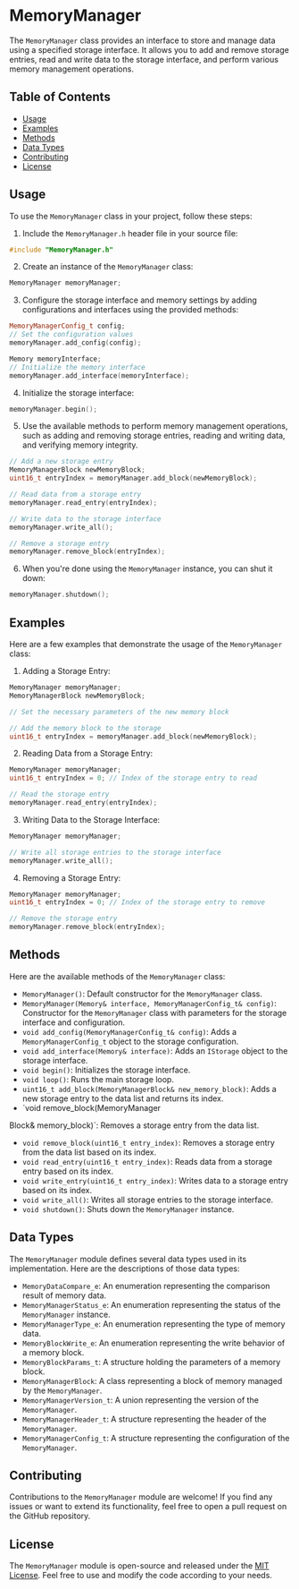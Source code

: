 # MemoryManager

The `MemoryManager` class provides an interface to store and manage data using a specified storage interface. It allows you to add and remove storage entries, read and write data to the storage interface, and perform various memory management operations.

## Table of Contents

- [Usage](#usage)
- [Examples](#examples)
- [Methods](#methods)
- [Data Types](#data-types)
- [Contributing](#contributing)
- [License](#license)

## Usage

To use the `MemoryManager` class in your project, follow these steps:

1. Include the `MemoryManager.h` header file in your source file:

```cpp
#include "MemoryManager.h"
```

2. Create an instance of the `MemoryManager` class:

```cpp
MemoryManager memoryManager;
```

3. Configure the storage interface and memory settings by adding configurations and interfaces using the provided methods:

```cpp
MemoryManagerConfig_t config;
// Set the configuration values
memoryManager.add_config(config);

Memory memoryInterface;
// Initialize the memory interface
memoryManager.add_interface(memoryInterface);
```

4. Initialize the storage interface:

```cpp
memoryManager.begin();
```

5. Use the available methods to perform memory management operations, such as adding and removing storage entries, reading and writing data, and verifying memory integrity.

```cpp
// Add a new storage entry
MemoryManagerBlock newMemoryBlock;
uint16_t entryIndex = memoryManager.add_block(newMemoryBlock);

// Read data from a storage entry
memoryManager.read_entry(entryIndex);

// Write data to the storage interface
memoryManager.write_all();

// Remove a storage entry
memoryManager.remove_block(entryIndex);
```

6. When you're done using the `MemoryManager` instance, you can shut it down:

```cpp
memoryManager.shutdown();
```

## Examples

Here are a few examples that demonstrate the usage of the `MemoryManager` class:

1. Adding a Storage Entry:

```cpp
MemoryManager memoryManager;
MemoryManagerBlock newMemoryBlock;

// Set the necessary parameters of the new memory block

// Add the memory block to the storage
uint16_t entryIndex = memoryManager.add_block(newMemoryBlock);
```

2. Reading Data from a Storage Entry:

```cpp
MemoryManager memoryManager;
uint16_t entryIndex = 0; // Index of the storage entry to read

// Read the storage entry
memoryManager.read_entry(entryIndex);
```

3. Writing Data to the Storage Interface:

```cpp
MemoryManager memoryManager;

// Write all storage entries to the storage interface
memoryManager.write_all();
```

4. Removing a Storage Entry:

```cpp
MemoryManager memoryManager;
uint16_t entryIndex = 0; // Index of the storage entry to remove

// Remove the storage entry
memoryManager.remove_block(entryIndex);
```

## Methods

Here are the available methods of the `MemoryManager` class:

- `MemoryManager()`: Default constructor for the `MemoryManager` class.
- `MemoryManager(Memory& interface, MemoryManagerConfig_t& config)`: Constructor for the `MemoryManager` class with parameters for the storage interface and configuration.
- `void add_config(MemoryManagerConfig_t& config)`: Adds a `MemoryManagerConfig_t` object to the storage configuration.
- `void add_interface(Memory& interface)`: Adds an `IStorage` object to the storage interface.
- `void begin()`: Initializes the storage interface.
- `void loop()`: Runs the main storage loop.
- `uint16_t add_block(MemoryManagerBlock& new_memory_block)`: Adds a new storage entry to the data list and returns its index.
- `void remove_block(MemoryManager

Block& memory_block)`: Removes a storage entry from the data list.
- `void remove_block(uint16_t entry_index)`: Removes a storage entry from the data list based on its index.
- `void read_entry(uint16_t entry_index)`: Reads data from a storage entry based on its index.
- `void write_entry(uint16_t entry_index)`: Writes data to a storage entry based on its index.
- `void write_all()`: Writes all storage entries to the storage interface.
- `void shutdown()`: Shuts down the `MemoryManager` instance.

## Data Types

The `MemoryManager` module defines several data types used in its implementation. Here are the descriptions of those data types:

- `MemoryDataCompare_e`: An enumeration representing the comparison result of memory data.
- `MemoryManagerStatus_e`: An enumeration representing the status of the `MemoryManager` instance.
- `MemoryManagerType_e`: An enumeration representing the type of memory data.
- `MemoryBlockWrite_e`: An enumeration representing the write behavior of a memory block.
- `MemoryBlockParams_t`: A structure holding the parameters of a memory block.
- `MemoryManagerBlock`: A class representing a block of memory managed by the `MemoryManager`.
- `MemoryManagerVersion_t`: A union representing the version of the `MemoryManager`.
- `MemoryManagerHeader_t`: A structure representing the header of the `MemoryManager`.
- `MemoryManagerConfig_t`: A structure representing the configuration of the `MemoryManager`.

## Contributing

Contributions to the `MemoryManager` module are welcome! If you find any issues or want to extend its functionality, feel free to open a pull request on the GitHub repository.

## License

The `MemoryManager` module is open-source and released under the [MIT License](https://github.com/example-user/memory-manager/blob/main/LICENSE). Feel free to use and modify the code according to your needs.